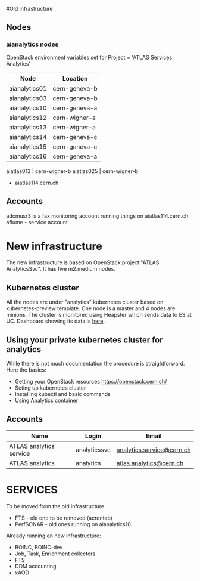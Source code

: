 #Old infrastructure

## Nodes

### aianalytics nodes
  
  OpenStack environment variables set for Project = 'ATLAS Services Analytics'

Node | Location
-----|-------
aianalytics01 | cern-geneva-b 
aianalytics03 | cern-geneva-b
aianalytics10 | cern-geneva-a  
aianalytics12 | cern-wigner-a 
aianalytics13 | cern-wigner-a 
aianalytics14 | cern-geneva-c 
aianalytics15 | cern-geneva-c 
aianalytics16 | cern-geneva-a 

aiatlas013 | cern-wigner-b 
aiatlas025 | cern-wigner-b 

* aiatlas114.cern.ch

## Accounts
  adcmusr3 is a fax monitoring account running things on aiatlas114.cern.ch
  aflume - service account 
  
# New infrastructure

The new infrastructure is based on OpenStack project "ATLAS AnalyticsSvc". It has five m2.medium nodes.

## Kubernetes cluster
All the nodes are under "analytics" kubernetes cluster based on kubernetes-preview template. One node is a master and 4 nodes are minions. 
The cluster is monitored using Heapster which sends data to ES at UC. Dashboard showing its data is [here](http://atlas-kibana-dev.mwt2.org/goto/979a26298cd18d1230220f93b7c58bb3). 


## Using your private kubernetes cluster for analytics
While there is not much documentation the procedure is straightforward. Here the basics:

* Getting your OpenStack resources
https://openstack.cern.ch/
* Seting up kubernetes cluster
* Installing kubectl and basic commands
* Using Analytics container 
  
 
## Accounts

Name | Login | Email 
----|----|----
ATLAS analytics service | analyticssvc | analytics.service@cern.ch 
ATLAS analytics  | analytics | atlas.analytics@cern.ch


# SERVICES

To be moved from the old infrastructure
* FTS - old one to be removed (acrontab)
* PerfSONAR - old ones running on aianalytics10.

Already running on new infrastructure:
* BOINC, BOINC-dev
* Job, Task, Enrichment collectors
* FTS
* DDM accounting
* xAOD